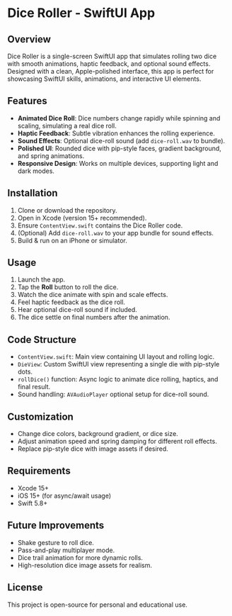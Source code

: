 # Dice Roller - SwiftUI App

## Overview

Dice Roller is a single-screen SwiftUI app that simulates rolling two dice with smooth animations, haptic feedback, and optional sound effects. Designed with a clean, Apple-polished interface, this app is perfect for showcasing SwiftUI skills, animations, and interactive UI elements.

## Features

* **Animated Dice Roll**: Dice numbers change rapidly while spinning and scaling, simulating a real dice roll.
* **Haptic Feedback**: Subtle vibration enhances the rolling experience.
* **Sound Effects**: Optional dice-roll sound (add `dice-roll.wav` to bundle).
* **Polished UI**: Rounded dice with pip-style faces, gradient background, and spring animations.
* **Responsive Design**: Works on multiple devices, supporting light and dark modes.


## Installation

1. Clone or download the repository.
2. Open in Xcode (version 15+ recommended).
3. Ensure `ContentView.swift` contains the Dice Roller code.
4. (Optional) Add `dice-roll.wav` to your app bundle for sound effects.
5. Build & run on an iPhone or simulator.

## Usage

1. Launch the app.
2. Tap the **Roll** button to roll the dice.
3. Watch the dice animate with spin and scale effects.
4. Feel haptic feedback as the dice roll.
5. Hear optional dice-roll sound if included.
6. The dice settle on final numbers after the animation.

## Code Structure

* `ContentView.swift`: Main view containing UI layout and rolling logic.
* `DieView`: Custom SwiftUI view representing a single die with pip-style dots.
* `rollDice()` function: Async logic to animate dice rolling, haptics, and final result.
* Sound handling: `AVAudioPlayer` optional setup for dice-roll sound.

## Customization

* Change dice colors, background gradient, or dice size.
* Adjust animation speed and spring damping for different roll effects.
* Replace pip-style dice with image assets if desired.

## Requirements

* Xcode 15+
* iOS 15+ (for async/await usage)
* Swift 5.8+

## Future Improvements

* Shake gesture to roll dice.
* Pass-and-play multiplayer mode.
* Dice trail animation for more dynamic rolls.
* High-resolution dice image assets for realism.

## License

This project is open-source for personal and educational use.
